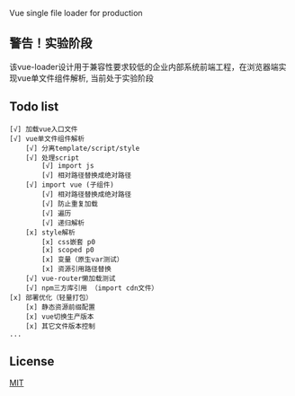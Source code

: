 Vue single file loader for production
## 警告！实验阶段
该vue-loader设计用于兼容性要求较低的企业内部系统前端工程，在浏览器端实现vue单文件组件解析, 当前处于实验阶段

## Todo list
```
[√] 加载vue入口文件  
[√] vue单文件组件解析
    [√] 分离template/script/style
    [√] 处理script
        [√] import js
        [√] 相对路径替换成绝对路径
    [√] import vue (子组件)
        [√] 相对路径替换成绝对路径    
        [√] 防止重复加载
        [√] 遍历
        [√] 递归解析
    [x] style解析
        [x] css嵌套 p0
        [x] scoped p0
        [x] 变量（原生var测试）
        [x] 资源引用路径替换
    [√] vue-router懒加载测试
    [√] npm三方库引用 （import cdn文件）
[x] 部署优化（轻量打包）
    [x] 静态资源前缀配置
    [x] vue切换生产版本
    [x] 其它文件版本控制
...
```
## License
[MIT](http://opensource.org/licenses/MIT)

